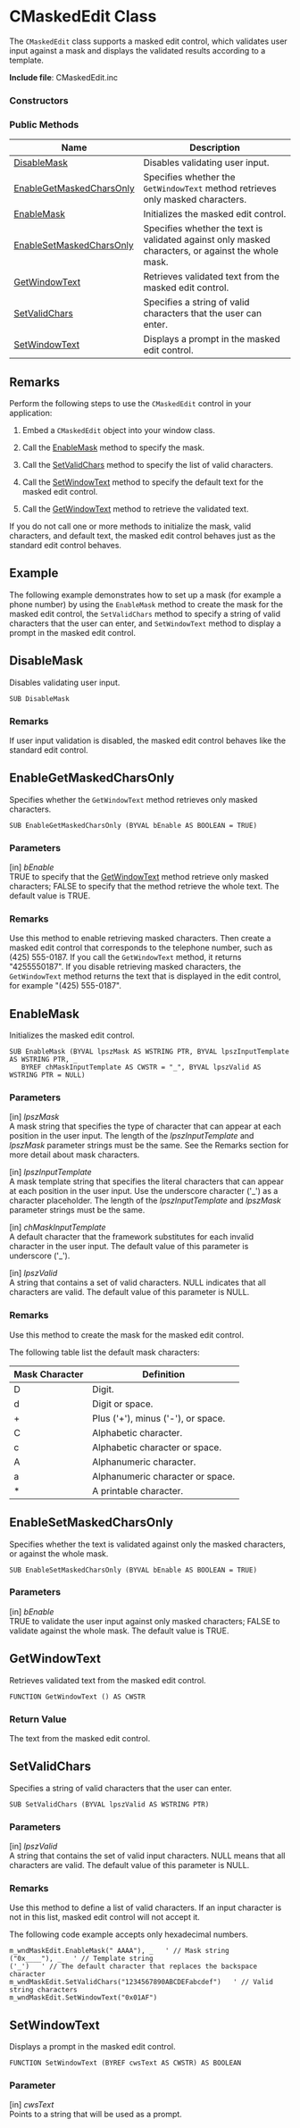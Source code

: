 # CMaskedEdit Class
The `CMaskedEdit` class supports a masked edit control, which validates user input against a mask and displays the validated results according to a template.

**Include file**: CMaskedEdit.inc
  
### Constructors  
  
  
### Public Methods  
  
|Name|Description|  
|----------|-----------------|  
|[DisableMask](#disablemask)|Disables validating user input.|  
|[EnableGetMaskedCharsOnly](#enablegetmaskedcharsonly)|Specifies whether the `GetWindowText` method retrieves only masked characters.|  
|[EnableMask](#enablemask)|Initializes the masked edit control.|  
|[EnableSetMaskedCharsOnly](#enablesetmaskedcharsonly)|Specifies whether the text is validated against only masked characters, or against the whole mask.|  
|[GetWindowText](#getwindowtext)|Retrieves validated text from the masked edit control.|  
|[SetValidChars](#setvalidchars)|Specifies a string of valid characters that the user can enter.|  
|[SetWindowText](#setwindowtext)|Displays a prompt in the masked edit control.|  
  
## Remarks  
 Perform the following steps to use the `CMaskedEdit` control in your application:  
  
 1. Embed a `CMaskedEdit` object into your window class.  
  
 2. Call the [EnableMask](#enablemask) method to specify the mask.  
  
 3. Call the [SetValidChars](#setvalidchars) method to specify the list of valid characters.  
  
 4. Call the [SetWindowText](#setwindowtext) method to specify the default text for the masked edit control.  
  
 5. Call the [GetWindowText](#getwindowtext) method to retrieve the validated text.  
  
 If you do not call one or more methods to initialize the mask, valid characters, and default text, the masked edit control behaves just as the standard edit control behaves.  
  
## Example  
 The following example demonstrates how to set up a mask (for example a phone number) by using the `EnableMask` method to create the mask for the masked edit control, the `SetValidChars` method to specify a string of valid characters that the user can enter, and `SetWindowText` method to display a prompt in the masked edit control.
  
##  <a name="disablemask"></a>DisableMask  
 Disables validating user input.  
  
```  
SUB DisableMask
```  
  
### Remarks  
 If user input validation is disabled, the masked edit control behaves like the standard edit control.  
  
##  <a name="enablegetmaskedcharsonly"></a>EnableGetMaskedCharsOnly  
 Specifies whether the `GetWindowText` method retrieves only masked characters.  
  
```  
SUB EnableGetMaskedCharsOnly (BYVAL bEnable AS BOOLEAN = TRUE)
```  
  
### Parameters  
 [in] *bEnable*  
 TRUE to specify that the [GetWindowText](#getwindowtext) method retrieve only masked characters; FALSE to specify that the method retrieve the whole text. The default value is TRUE.  
  
### Remarks  
 Use this method to enable retrieving masked characters. Then create a masked edit control that corresponds to the telephone number, such as (425) 555-0187. If you call the `GetWindowText` method, it returns "4255550187". If you disable retrieving masked characters, the `GetWindowText` method returns the text that is displayed in the edit control, for example "(425) 555-0187".  
  
##  <a name="enablemask"></a>EnableMask  
 Initializes the masked edit control.  
  
```  
SUB EnableMask (BYVAL lpszMask AS WSTRING PTR, BYVAL lpszInputTemplate AS WSTRING PTR, _
   BYREF chMaskInputTemplate AS CWSTR = "_", BYVAL lpszValid AS WSTRING PTR = NULL)
```  
  
### Parameters  
 [in] *lpszMask*  
 A mask string that specifies the type of character that can appear at each position in the user input. The length of the *lpszInputTemplate* and *lpszMask* parameter strings must be the same. See the Remarks section for more detail about mask characters.  
  
 [in] *lpszInputTemplate*  
 A mask template string that specifies the literal characters that can appear at each position in the user input. Use the underscore character ('_') as a character placeholder. The length of the *lpszInputTemplate* and *lpszMask* parameter strings must be the same.  
  
 [in] *chMaskInputTemplate*  
 A default character that the framework substitutes for each invalid character in the user input. The default value of this parameter is underscore ('_').  
  
 [in] *lpszValid*  
 A string that contains a set of valid characters. NULL indicates that all characters are valid. The default value of this parameter is NULL.  
  
### Remarks  
 Use this method to create the mask for the masked edit control.
  
 The following table list the default mask characters:  
  
|Mask Character|Definition|  
|--------------------|----------------|  
|D|Digit.|  
|d|Digit or space.|  
|+|Plus ('+'), minus ('-'), or space.|  
|C|Alphabetic character.|  
|c|Alphabetic character or space.|  
|A|Alphanumeric character.|  
|a|Alphanumeric character or space.|  
|*|A printable character.|  
  
##  <a name="enablesetmaskedcharsonly"></a>EnableSetMaskedCharsOnly  
 Specifies whether the text is validated against only the masked characters, or against the whole mask.  
  
```  
SUB EnableSetMaskedCharsOnly (BYVAL bEnable AS BOOLEAN = TRUE)
```  
  
### Parameters  
 [in] *bEnable*  
 TRUE to validate the user input against only masked characters; FALSE to validate against the whole mask. The default value is TRUE.  
  
##  <a name="getwindowtext"></a>GetWindowText  
 Retrieves validated text from the masked edit control.  
  
```  
FUNCTION GetWindowText () AS CWSTR
```  
  
### Return Value  
 The text from the masked edit control.
  
##  <a name="setvalidchars"></a>SetValidChars  
 Specifies a string of valid characters that the user can enter.  
  
```  
SUB SetValidChars (BYVAL lpszValid AS WSTRING PTR)
```  
  
### Parameters  
 [in] *lpszValid*  
 A string that contains the set of valid input characters. NULL means that all characters are valid. The default value of this parameter is NULL.  
  
### Remarks  
 Use this method to define a list of valid characters. If an input character is not in this list, masked edit control will not accept it.  
  
 The following code example accepts only hexadecimal numbers.  
 
```
m_wndMaskEdit.EnableMask(" AAAA"), _   ' // Mask string
("0x____"), _   ' // Template string
('_')   ' // The default character that replaces the backspace character
m_wndMaskEdit.SetValidChars("1234567890ABCDEFabcdef")   ' // Valid string characters
m_wndMaskEdit.SetWindowText("0x01AF")
```
  
##  <a name="setwindowtext"></a>SetWindowText  
 Displays a prompt in the masked edit control.  
  
```  
FUNCTION SetWindowText (BYREF cwsText AS CWSTR) AS BOOLEAN
```  
  
### Parameter
 [in] *cwsText*  
 Points to a string that will be used as a prompt.  
